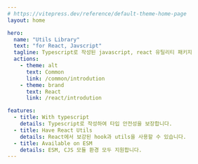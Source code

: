 ```yaml
---
# https://vitepress.dev/reference/default-theme-home-page
layout: home

hero:
  name: "Utils Library"
  text: "for React, Javscript"
  tagline: Typescript로 작성된 javascript, react 유틸리티 패키지
  actions:
    - theme: alt
      text: Common
      link: /common/introdution
    - theme: brand
      text: React
      link: /react/introdution

features:
  - title: With typescript
    details: Typescript로 작성하여 타입 안전성을 보장합니다.
  - title: Have React Utils
    details: React에서 보강된 hook과 utils을 사용할 수 있습니다.
  - title: Available on ESM
    details: ESM, CJS 모듈 환경 모두 지원합니다.
---
```


